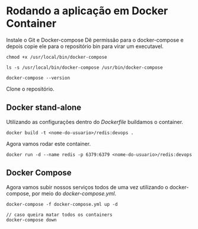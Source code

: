 # Rodando a aplicação em Docker Container

Instale o Git e Docker-compose
Dê permissão para o docker-compose e depois copie ele para o repositório bin para virar um executavel.

```shell
chmod +x /usr/local/bin/docker-compose

ls -s /usr/local/bin/docker-compose /usr/bin/docker-compose

docker-compose --version
```

Clone o repositório.

## Docker stand-alone

Utilizando as configurações dentro do *Dockerfile* buildamos o container.
```shell
docker build -t <nome-do-usuario>/redis:devops .
```

Agora vamos rodar este container.
```shell
docker run -d --name redis -p 6379:6379 <nome-do-usuario>/redis:devops 
```
## Docker Compose
Agora vamos subir nossos serviços todos de uma vez utilizando o docker-compose, por meio do *docker-compose.yml*.

```shell
docker-compose -f docker-compose.yml up -d

// caso queira matar todos os containers 
docker-compose down
```







